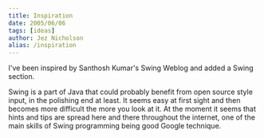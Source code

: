 ```yaml
---
title: Inspiration
date: 2005/06/06
tags: [ideas]
author: Jez Nicholson
alias: /inspiration
---
```


I've been inspired by Santhosh Kumar's Swing Weblog and added a Swing section.

Swing is a part of Java that could probably benefit from open source style input, in the polishing end at least. It seems easy at first sight and then becomes more difficult the more you look at it. At the moment it seems that hints and tips are spread here and there throughout the internet, one of the main skills of Swing programming being good Google technique.